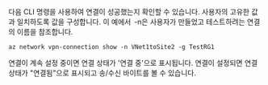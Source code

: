 다음 CLI 명령을 사용하여 연결이 성공했는지 확인할 수 있습니다. 사용자의 고유한 값과 일치하도록 값을 구성합니다. 이 예에서  -n은 사용자가 만들었고 테스트하려는 연결의 이름을 참조합니다.

```azurecli
az network vpn-connection show -n VNet1toSite2 -g TestRG1
```

연결이 계속 설정 중이면 연결 상태가 '연결 중'으로 표시됩니다. 연결이 설정되면 연결 상태가 "연결됨"으로 표시되고 송/수신 바이트를 볼 수 있습니다.